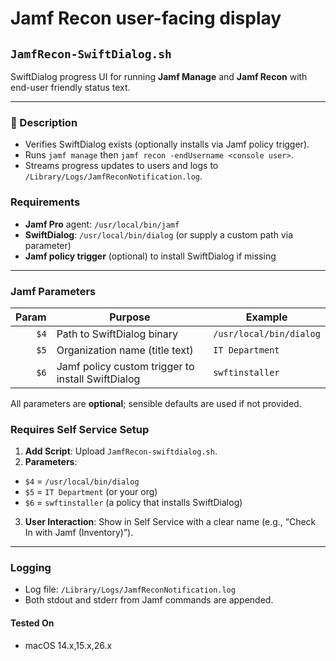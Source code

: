 # Jamf Recon user-facing display

## `JamfRecon-SwiftDialog.sh`

SwiftDialog progress UI for running **Jamf Manage** and **Jamf Recon** with end-user friendly status text.

---
### 📝 Description
- Verifies SwiftDialog exists (optionally installs via Jamf policy trigger).
- Runs `jamf manage` then `jamf recon -endUsername <console user>`.
- Streams progress updates to users and logs to `/Library/Logs/JamfReconNotification.log`.

### Requirements
- **Jamf Pro** agent: `/usr/local/bin/jamf`
- **SwiftDialog**: `/usr/local/bin/dialog` (or supply a custom path via parameter)
- **Jamf policy trigger** (optional) to install SwiftDialog if missing

---
### Jamf Parameters
| Param | Purpose                                          | Example                         |
|------:|--------------------------------------------------|---------------------------------|
| `$4`  | Path to SwiftDialog binary                       | `/usr/local/bin/dialog`         |
| `$5`  | Organization name (title text)                   | `IT Department`                 |
| `$6`  | Jamf policy custom trigger to install SwiftDialog| `swftinstaller`                 |

All parameters are **optional**; sensible defaults are used if not provided.

### Requires Self Service Setup
1. **Add Script**: Upload `JamfRecon-swiftdialog.sh`.
2. **Parameters**:
- `$4` = `/usr/local/bin/dialog`
- `$5` = `IT Department` (or your org)
- `$6` = `swftinstaller` (a policy that installs SwiftDialog)
3. **User Interaction**: Show in Self Service with a clear name (e.g., “Check In with Jamf (Inventory)”).
---
### Logging
- Log file: `/Library/Logs/JamfReconNotification.log`
- Both stdout and stderr from Jamf commands are appended.

#### Tested On
- macOS 	14.x,15.x,26.x